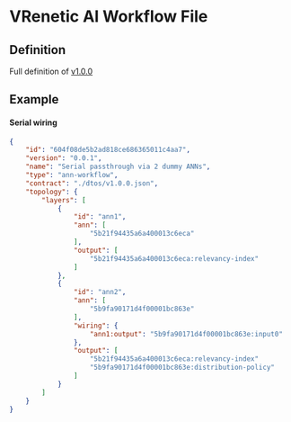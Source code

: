 
VRenetic AI Workflow File
=========================

Definition
----------

Full definition of [v1.0.0](/data/manifests/workflow/v1.0.0.json)

Example
-------

#### Serial wiring
```json
{
    "id": "604f08de5b2ad818ce686365011c4aa7",
    "version": "0.0.1",
    "name": "Serial passthrough via 2 dummy ANNs",
    "type": "ann-workflow",
    "contract": "./dtos/v1.0.0.json",
    "topology": {
        "layers": [
            {
                "id": "ann1",
                "ann": [
                    "5b21f94435a6a400013c6eca"
                ],
                "output": [
                    "5b21f94435a6a400013c6eca:relevancy-index"
                ]
            },
            {
                "id": "ann2",
                "ann": [
                    "5b9fa90171d4f00001bc863e"
                ],
                "wiring": {
                    "ann1:output": "5b9fa90171d4f00001bc863e:input0"
                },
                "output": [
                    "5b21f94435a6a400013c6eca:relevancy-index"
                    "5b9fa90171d4f00001bc863e:distribution-policy"
                ]
            }
        ]
    }
}
```
